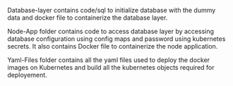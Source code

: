 Database-layer contains code/sql to initialize database with the dummy data and docker file to containerize the database layer.

Node-App folder contains code to access database layer by accessing database configuration using config maps and password using kubernetes secrets. It also contains Docker 
file to containerize the node application.

Yaml-Files folder contains all the yaml files used to deploy the docker images on Kubernetes and build all the kubernetes objects required for deployement.
